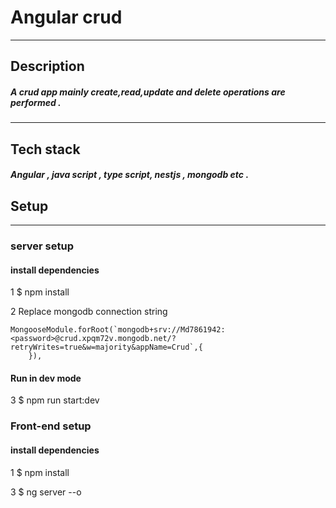 # Angular crud
---
## Description
##### A crud app mainly create,read,update and delete operations are performed .
---
## Tech stack
##### Angular , java script , type script,  nestjs , mongodb etc .

## Setup
---
### server setup
#### install dependencies
 1   $   npm install

 2  Replace mongodb connection string 
```
MongooseModule.forRoot(`mongodb+srv://Md7861942:<password>@crud.xpqm72v.mongodb.net/?retryWrites=true&w=majority&appName=Crud`,{
    }),
```
#### Run in dev mode

 3  $  npm run start:dev


 ### Front-end setup
 #### install dependencies
1  $ npm install 

3  $ ng server --o 
